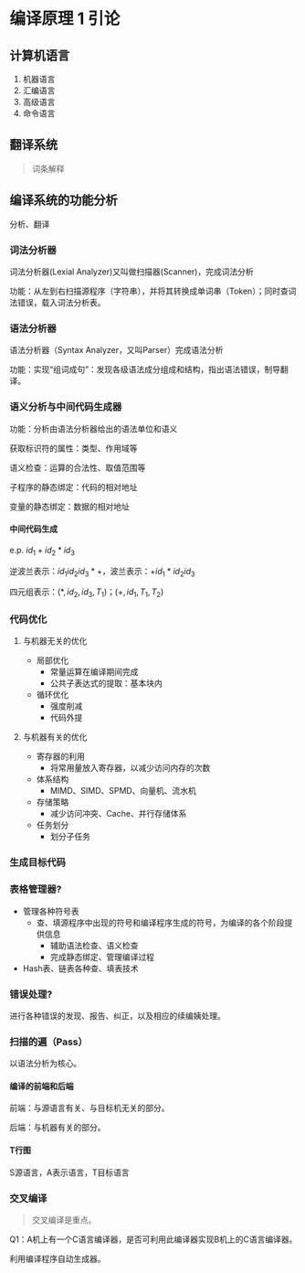 # 编译原理 1 引论

## 计算机语言

1. 机器语言
2. 汇编语言
3. 高级语言
4. 命令语言

## 翻译系统

> 词条解释

## 编译系统的功能分析

分析、翻译

### 词法分析器

词法分析器(Lexial Analyzer)又叫做扫描器(Scanner)，完成词法分析

功能：从左到右扫描源程序（字符串），并将其转换成单词串（Token）；同时查词法错误，载入词法分析表。

### 语法分析器

语法分析器（Syntax Analyzer，又叫Parser）完成语法分析

功能：实现“组词成句”：发现各级语法成分组成和结构，指出语法错误，制导翻译。

### 语义分析与中间代码生成器

功能：分析由语法分析器给出的语法单位和语义

获取标识符的属性：类型、作用域等

语义检查：运算的合法性、取值范围等

子程序的静态绑定：代码的相对地址

变量的静态绑定：数据的相对地址

#### 中间代码生成

e.p. $id_1+id_2*id_3$

逆波兰表示：$id_1id_2id_3*+$，波兰表示：$+id_1*id_2id_3$

四元组表示：$(*,id_2,id_3,T_1)；(+,id_1,T_1,T_2)$

### 代码优化

1. 与机器无关的优化
    - 局部优化
        - 常量运算在编译期间完成
        - 公共子表达式的提取：基本块内
    - 循环优化
        - 强度削减
        - 代码外提

2. 与机器有关的优化
    - 寄存器的利用
        - 将常用量放入寄存器，以减少访问内存的次数
    - 体系结构
        - MIMD、SIMD、SPMD、向量机、流水机
    - 存储策略
        - 减少访问冲突、Cache、并行存储体系
    - 任务划分
        - 划分子任务

### 生成目标代码

### 表格管理器?

- 管理各种符号表
    - 查、填源程序中出现的符号和编译程序生成的符号，为编译的各个阶段提供信息
        - 辅助语法检查、语义检查
        - 完成静态绑定、管理编译过程
- Hash表、链表各种查、填表技术

### 错误处理?

进行各种错误的发现、报告、纠正，以及相应的续编姨处理。

### 扫描的遍（Pass）

以语法分析为核心。

#### 编译的前端和后端

前端：与源语言有关、与目标机无关的部分。

后端：与机器有关的部分。

#### T行图

S源语言，A表示语言，T目标语言

### **交叉编译**

> 交叉编译是重点。

Q1：A机上有一个C语言编译器，是否可利用此编译器实现B机上的C语言编译器。

利用编译程序自动生成器。